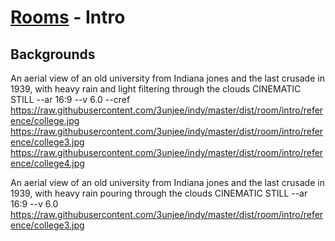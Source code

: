 # [Rooms](../room.md) - Intro

## Backgrounds

An aerial view of an old university from Indiana jones and the last crusade in 1939, with heavy rain and light filtering through the clouds CINEMATIC STILL --ar 16:9 --v 6.0 --cref https://raw.githubusercontent.com/3unjee/indy/master/dist/room/intro/reference/college.jpg  https://raw.githubusercontent.com/3unjee/indy/master/dist/room/intro/reference/college3.jpg https://raw.githubusercontent.com/3unjee/indy/master/dist/room/intro/reference/college4.jpg

An aerial view of an old university from Indiana jones and the last crusade in 1939, with heavy rain pouring through the clouds CINEMATIC STILL --ar 16:9 --v 6.0 https://raw.githubusercontent.com/3unjee/indy/master/dist/room/intro/reference/college3.jpg
